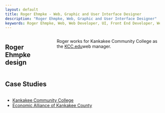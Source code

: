 ```yaml
---
layout: default
title: Roger Ehmpke - Web, Graphic and User Interface Designer
description: "Roger Ehmpke, Web, Graphic and User Interface Designer"
keywords: Roger Ehmpke, Web, Web Developer, UI, Front End Developer, Web Designer,
---
```

<section class="hero-shot">
  <div class="row space-top double">
    <div class="column">
      <div class="large-7 medium-7 columns">
        <h2>Roger Ehmpke design</h2>
        <p>Roger works for Kankakee Community College as the <a href="http://www.kcc.edu">KCC.edu</a>web manager.</p>
      </div>
      <div class="large-5 medium-5 columns">
      </div>
    </div>
  </div>
</section>
<section class="case-studies">
  <div class="row space-top double">
    <div class="column">
      <div class="large-7 medium-7 columns">
        <h2>Case Studies</h2>
      </div>
      <div class="large-5 medium-5 columns">
        <ul>
          <li><a href="/casestudies/kankakee-community-college/">Kankakee Community College</a></li>
          <li><a href="/casestudies/economic-alliance/">Economic Alliance of Kankakee County</a></li>
        </ul>
      </div>
    </div>
  </div>
</section>
